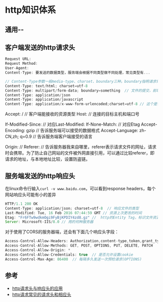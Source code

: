 # http知识体系

## 通用--

## 客户端发送的http请求头

```js
Request URL:  
Request Method:  
User-Agent: 
Content-Type: 要发送的数据类型，服务端会根据不同类型做不同处理，常见类型有...
```

```js
// Content-Type参数一般media-type、charset、boundary三种。boundary指明请求体中每部分的分隔符
Content-Type: text/html; charset=utf-8
Content-Type: multipart/form-data; boundary=something  // 文件的提交，前端要new FormData()生成实例，并append文件name以及值
Content-Type: application/json
Content-Type: application/javascript
Content-Type: application/x-www-form-urlencoded;charset=utf-8 // 这个是form表单自带的Content-Type
```
Accept: /  // 客户端能接收的资源类型
Host:   // 连接的目标主机和端口号

If-Modified-Since:    // 对应Last-Modified: 
If-None-Match:  //  对应Etag
Accept-Encoding: gzip  // 告诉服务端可以接受的数据格式
Accept-Language: zh-CN,zh; q=0.9  // 告诉服务端客户端接受的语言

Origin:  //
Referer:   // 告诉服务器我来自哪里，referer表示请求文件的网址，请求时会携带。为了防止自己网站的文件被外网直接引用，可以通过比较referer，即请求的地址，与本地地址比较，设置防盗链。

## 服务端发送的http响应头
在linux命令行输入`curl -v www.baidu.com`，可以看到response headers，每个网站响应头可能有小的差异

```js
HTTP/1.1 200 OK
Content-Type: application/json; charset=utf-8  // 响应文件的类型
Last-Modified: Tue, 16 Feb 2016 07:44:59 GMT // 资源上次更改的时间
Etag: "Fr6FTw9wdkmOgi9FyBjKPDIY4zd8.gz" //  http的Entity Tag，标识文件资源的版本号
Server: Microsoft-IIS/8.0 // 用的何种服务器
```

对于使用了CORS的服务器端，还会有下面几个响应头字段： 

```js
Access-Control-Allow-Headers: Authorization,content-type,token,grant_type
Access-Control-Allow-Methods: GET, POST, OPTIONS, PUT, DELETE, PATCH
Access-Control-Allow-Origin: *
Access-Control-Allow-Credentials: true  // 是否允许设置cookie
Access-Control-Max-Age: 86400  // 每隔多久发送一次预检请求(OPTIONS)
```


## 参考

- [http请求头与响应头的应用](https://juejin.im/post/5b854ddef265da43635d9302)
- [http请求常见的请求头和相应头](https://www.jianshu.com/p/908e51e9ccd2)


